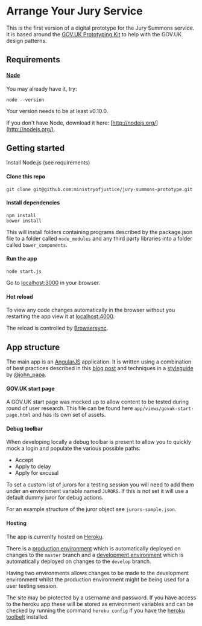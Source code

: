 # Arrange Your Jury Service

This is the first version of a digital prototype for the Jury Summons service. It is based around the [GOV.UK Prototyping Kit](https://github.com/alphagov/govuk_prototype_kit/blob/909509a077a1511f184989e7139bbaa52a1b1dc9/README.md) to help with the GOV.UK design patterns.

## Requirements

#### [Node](http://nodejs.org/)

You may already have it, try:

```
node --version
```

Your version needs to be at least v0.10.0.

If you don't have Node, download it here: [http://nodejs.org/](http://nodejs.org/).

## Getting started

Install Node.js (see requirements)

#### Clone this repo

```
git clone git@github.com:ministryofjustice/jury-summons-prototype.git
```

#### Install dependencies

```
npm install
bower install
```

This will install folders containing programs described by the package.json file to a folder called `node_modules` and any third party libraries into a folder called `bower_components`.

#### Run the app

```
node start.js
```

Go to [localhost:3000](http://localhost:3000) in your browser.

#### Hot reload

To view any code changes automatically in the browser without you restarting the app view it at [localhost:4000](http://localhost:4000).

The reload is controlled by [Browsersync](http://www.browsersync.io/).

## App structure

The main app is an [AngularJS](https://angularjs.org/) application. It is written using a combination of best practices described in this [blog post](https://scotch.io/tutorials/angularjs-best-practices-directory-structure) and techniques in a [styleguide](https://github.com/johnpapa/angular-styleguide#controllers) by [@john_papa](https://twitter.com/john_papa).

#### GOV.UK start page

A GOV.UK start page was mocked up to allow content to be tested during round of user research. This file can be found here `app/views/govuk-start-page.html` and has its own set of assets.

#### Debug toolbar

When developing locally a debug toolbar is present to allow you to quickly mock a login and populate the various possible paths:

- Accept
- Apply to delay
- Apply for excusal 

To set a custom list of jurors for a testing session you will need to add them under an environment variable named `JURORS`. If this is not set it will use a default dummy juror for debug actions.

For an example structure of the juror object see `jurors-sample.json`.

#### Hosting

The app is currenlty hosted on [Heroku](http://heroku.com/).

There is a [production environment](https://jury-prototype.herokuapp.com/) which is automatically deployed on changes to the `master` branch and a [development environment](https://jury-prototype-dev.herokuapp.com/) which is automatically deployed on changes to the `develop` branch.

Having two environments allows changes to be made to the development environment whilst the production environment might be being used for a user testing session.

The site may be protected by a username and password. If you have access to the heroku app these will be stored as environment variables and can be checked by running the command `heroku config` if you have the [heroku toolbelt](https://toolbelt.heroku.com/) installed.
